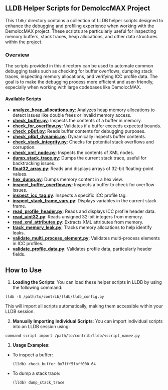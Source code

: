 
## LLDB Helper Scripts for DemoIccMAX Project

This `lldb/` directory contains a collection of LLDB helper scripts designed to enhance the debugging and profiling experience when working with the DemoIccMAX project. These scripts are particularly useful for inspecting memory buffers, stack traces, heap allocations, and other data structures within the project.

### Overview

The scripts provided in this directory can be used to automate common debugging tasks such as checking for buffer overflows, dumping stack traces, inspecting memory allocations, and verifying ICC profile data. The goal is to make the debugging process more efficient and user-friendly, especially when working with large codebases like DemoIccMAX.

#### Available Scripts
- **[analyze_heap_allocations.py](https://github.com/xsscx/PatchIccMAX/tree/development/contrib/lldb/analyze_heap_allocations.py)**: Analyzes heap memory allocations to detect issues like double frees or invalid memory access.
- **[check_buffer.py](https://github.com/xsscx/PatchIccMAX/tree/development/contrib/lldb/check_buffer.py)**: Inspects the contents of a buffer in memory.
- **[check_for_overflow.py](https://github.com/xsscx/PatchIccMAX/tree/development/contrib/lldb/check_for_overflow.py)**: Validates if a buffer exceeds expected bounds.
- **[check_pBuf.py](https://github.com/xsscx/PatchIccMAX/tree/development/contrib/lldb/check_pBuf.py)**: Reads buffer contents for debugging purposes.
- **[check_pBuf_dynamic.py](https://github.com/xsscx/PatchIccMAX/tree/development/contrib/lldb/check_pBuf_dynamic.py)**: Dynamically inspects buffer contents.
- **[check_stack_integrity.py](https://github.com/xsscx/PatchIccMAX/tree/development/contrib/lldb/check_stack_integrity.py)**: Checks for potential stack overflows and corruption.
- **[check_xml_node.py](https://github.com/xsscx/PatchIccMAX/tree/development/contrib/lldb/check_xml_node.py)**: Inspects the contents of XML nodes.
- **[dump_stack_trace.py](https://github.com/xsscx/PatchIccMAX/tree/development/contrib/lldb/dump_stack_trace.py)**: Dumps the current stack trace, useful for backtracking issues.
- **[float32_array.py](https://github.com/xsscx/PatchIccMAX/tree/development/contrib/lldb/float32_array.py)**: Reads and displays arrays of 32-bit floating-point values.
- **[hex_dump.py](https://github.com/xsscx/PatchIccMAX/tree/development/contrib/lldb/hex_dump.py)**: Dumps memory content in a hex view.
- **[inspect_buffer_overflow.py](https://github.com/xsscx/PatchIccMAX/tree/development/contrib/lldb/inspect_buffer_overflow.py)**: Inspects a buffer to check for overflow issues.
- **[inspect_icc_tag.py](https://github.com/xsscx/PatchIccMAX/tree/development/contrib/lldb/inspect_icc_tag.py)**: Inspects a specific ICC profile tag.
- **[inspect_stack_frame_vars.py](https://github.com/xsscx/PatchIccMAX/tree/development/contrib/lldb/inspect_stack_frame_vars.py)**: Displays variables in the current stack frame.
- **[read_profile_header.py](https://github.com/xsscx/PatchIccMAX/tree/development/contrib/lldb/read_profile_header.py)**: Reads and displays ICC profile header data.
- **[read_uint32.py](https://github.com/xsscx/PatchIccMAX/tree/development/contrib/lldb/read_uint32.py)**: Reads unsigned 32-bit integers from memory.
- **[read_xml_attributes.py](https://github.com/xsscx/PatchIccMAX/tree/development/contrib/lldb/read_xml_attributes.py)**: Extracts XML attributes from memory.
- **[track_memory_leak.py](https://github.com/xsscx/PatchIccMAX/tree/development/contrib/lldb/track_memory_leak.py)**: Tracks memory allocations to help identify leaks.
- **[validate_multi_process_element.py](https://github.com/xsscx/PatchIccMAX/tree/development/contrib/lldb/validate_multi_process_element.py)**: Validates multi-process elements in ICC profiles.
- **[validate_profile_data.py](https://github.com/xsscx/PatchIccMAX/tree/development/contrib/lldb/validate_profile_data.py)**: Validates profile data, particularly header fields.

## How to Use

1. **Loading the Scripts**: You can load these helper scripts in LLDB by using the following command:

```
lldb -S /path/to/contrib/lldb/lldb_config.py
```

This will import all scripts automatically, making them accessible within your LLDB session.

2. **Manually Importing Individual Scripts**: You can import individual scripts into an LLDB session using:

```
command script import /path/to/contrib/lldb/<script_name>.py
```

3. **Usage Examples**:
- To inspect a buffer:
  ```
  (lldb) check_buffer 0x7fff5fbff000 64
  ```
- To dump a stack trace:
  ```
  (lldb) dump_stack_trace
  ```
